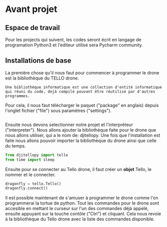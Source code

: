 # Avant projet

## Espace de travail

Pour les projects qui suivent, les codes seront écrit en langage de programation Python3 et l'editeur utilisé sera Pycharm community.

## Installations de base

La première chose qu'il nous faut pour commencer à programmer le drone est la bibliothèque du TELLO drone.

```{admonition} Une bibliothèque
Une bibliothèque informatique est une collection d'entité informatique qui réuni du code, dejà compilé pouvant être réutilisé par d'autres programmes.
```
Pour cela, il nous faut télécharger le paquet ("package" en anglais) depuis l'onglet fichier ("file") sous paramètres ("settings").

```{figure} figures/image 1.JPG

```
Ensuite nous devons selectionner notre projet et l'interpréteur ("interpreter"). Nous allons ajouter la bibliothèque faite pour le drone que nous allons utiliser, qui a le nom de: djitellopy.
Une fois que l'installation est faite nous allons pouvoir importer la bibliothèque du drone ainsi que celle du temps.

```python
from djitellopy import tello
from time import sleep
```
Ensuite pour se connecter au Tello drone, il faut créer un **objet** Tello, le nommer et le connecter.

```python
dragonfly = tello.Tello()
dragonfly.connect()
```
Il est possible maintenant de s'amuser à programmer le drone comme l'on programmerai la tortue de python. Tout les commandes pour le drone sont accesible en mettant le curseur sur l'un des commandes déjà appelé, ensuite appuyant sur la touche contôle ("Ctrl") et cliquant. Cela nous revoie à la bibliothèque du Tello drone avec la liste des commandes disponible.

```{figure} figures / tello library.JPG

```